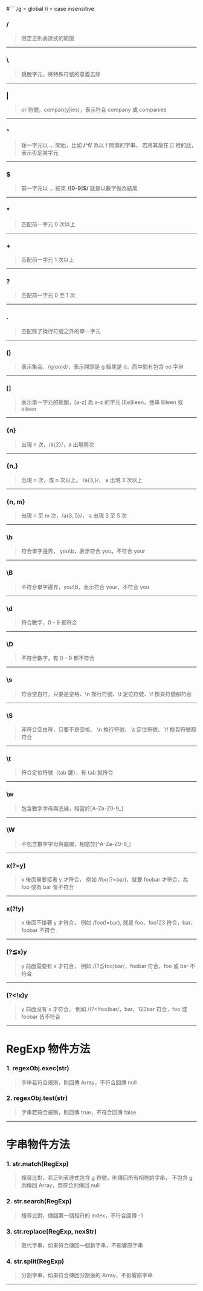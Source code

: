 #```
/g = global
/i = case insensitive


### /

>限定正則表達式的範圍

---
### \

> 跳脫字元，將特殊符號的意義去除

---
### |

> or 符號，compan(y|ies)，表示符合 company 或 companies

---
### ^

>後一字元以 ... 開始，比如 **/^f/** 為以 f 開頭的字串。
>若將其放在 [] 裡的話，表示否定某字元

---
### $

> 前一字元以 ... 結束
> **/[0-9]$/**  就是以數字做為結尾

---
### *

> 匹配前一字元 0 次以上

---
### +

> 匹配前一字元 1 次以上

---
### ?

> 匹配前一字元 0 至 1 次

---
### .

> 匹配除了換行符號之外的單一字元

---
### ()

> 表示集合，/g(oo)d/，表示開頭是 g 結尾是 d，而中間有包含 oo 字串

---
### []

> 表示單一字元的範圍，[a-z] 為 a-z 的字元
> [Ee]ileen，搜尋 Eileen 或 eileen

---
### {n}

> 出現 n 次，/a{2}/，a 出現兩次

---
### {n,}

> 出現 n 次，或 n 次以上。 /a{3,}/， a 出現 3 次以上

---
### {n, m}

> 出現 n 至 m 次，/a{3, 5}/， a 出現 3 至 5 次

---
### \\b

> 符合單字邊界， you\\b，表示符合 you，不符合 your

---
### \\B

> 不符合單字邊界，you\\B，表示符合 your，不符合 you

---
### \\d 

> 符合數字，0 - 9 都符合

---
### \\D

> 不符合數字，有 0 - 9 都不符合

---
### \\s

> 符合空白符，只要是空格、\\n 換行符號、\\t 定位符號、\\f 換頁符號都符合

---
### \\S

> 非符合空白符，只要不是空格、 \\n 換行符號、 \\t 定位符號、 \\f 換頁符號都符合

---
### \\t

> 符合定位符號（tab 鍵），有 tab 就符合

---
### \\w

> 包含數字字母與底線，相當於[A-Za-Z0-9_]

---
### \\W

> 不包含數字字母與底線，相當於[\^A-Za-Z0-9_]

---
### x(?=y)

> x 後面需要接著 y 才符合，
> 例如 /foo(?=bar)，就要 foobar 才符合，為 foo 或為 bar 皆不符合

---
### x(?!y)

> x 後面不接著 y 才符合，
> 例如 /foo(!=bar), 就是 foo、foo123 符合，bar、foobar 不符合

---
### (?≦x)y

> y 前面需要有 x 才符合，
> 例如 /(?≦foo)bar/，foobar 符合，foo 或 bar 不符合

---
### (?<!x)y

> y 前面沒有 x 才符合，
> 例如 /(?<!foo)bar/，bar、123bar 符合，foo 或 foobar 皆不符合

---

# RegExp 物件方法

### 1. regexObj.exec(str)

> 字串若符合規則，則回傳 Array，不符合回傳 null

### 2. regexObj.test(str)

>字串若符合規則，則回傳 true，不符合回傳 false

---
# 字串物件方法

###  1. str.match(RegExp)

> 搜尋比對，若正則表達式包含 g 符號，則傳回所有相符的字串，
> 不包含 g 則傳回 Array，無符合則傳回 null

### 2. str.search(RegExp)

> 搜尋比對，傳回第一個相符的 index，不符合回傳 -1

### 3. str.replace(RegExp, nexStr)

> 取代字串，如果符合傳回一個新字串，不影響原字串

### 4. str.split(RegExp)

> 分割字串，如果符合傳回分割後的 Array，不影響原字串

---

